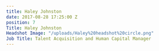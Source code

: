 ```yaml
---
title: Haley Johnston
date: 2017-08-28 17:25:00 Z
position: 7
Title: Haley Johnston
Headshot Image: "/uploads/Haley%20headshot%20circle.png"
Job Title: Talent Acquisition and Human Capital Manager
---
```


